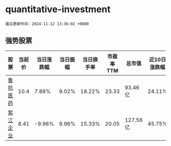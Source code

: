 # quantitative-investment

`最后更新时间：2024-11-12 13:36:02 +0800`

## 强势股票

|股票|当前价|当日涨跌幅|当日振幅|当日换手率|市盈率TTM|总市值|近10日涨跌幅|
|----|----|----|----|----|----|----|----|
|[鲁抗医药](https://xueqiu.com/S/SH600789)|10.4|7.88%|9.02%|18.22%|23.33|93.46亿|24.11%|
|[紫江企业](https://xueqiu.com/S/SH600210)|8.41|-9.96%|9.96%|15.33%|20.05|127.56亿|45.75%|
